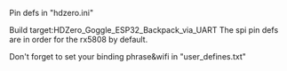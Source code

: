Pin defs in "hdzero.ini"

Build target:HDZero_Goggle_ESP32_Backpack_via_UART
The spi pin defs are in order for the rx5808 by default.

Don't forget to set your binding phrase&wifi in "user_defines.txt"
